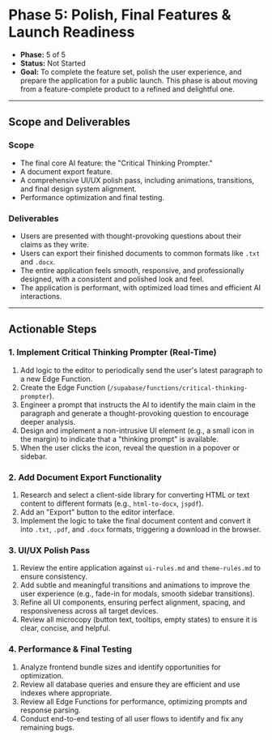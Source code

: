 # Phase 5: Polish, Final Features & Launch Readiness

- **Phase:** 5 of 5
- **Status:** Not Started
- **Goal:** To complete the feature set, polish the user experience, and prepare the application for a public launch. This phase is about moving from a feature-complete product to a refined and delightful one.

---

## Scope and Deliverables

### Scope
- The final core AI feature: the "Critical Thinking Prompter."
- A document export feature.
- A comprehensive UI/UX polish pass, including animations, transitions, and final design system alignment.
- Performance optimization and final testing.

### Deliverables
- Users are presented with thought-provoking questions about their claims as they write.
- Users can export their finished documents to common formats like `.txt` and `.docx`.
- The entire application feels smooth, responsive, and professionally designed, with a consistent and polished look and feel.
- The application is performant, with optimized load times and efficient AI interactions.

---

## Actionable Steps

### 1. Implement Critical Thinking Prompter (Real-Time)
1.  Add logic to the editor to periodically send the user's latest paragraph to a new Edge Function.
2.  Create the Edge Function (`/supabase/functions/critical-thinking-prompter`).
3.  Engineer a prompt that instructs the AI to identify the main claim in the paragraph and generate a thought-provoking question to encourage deeper analysis.
4.  Design and implement a non-intrusive UI element (e.g., a small icon in the margin) to indicate that a "thinking prompt" is available.
5.  When the user clicks the icon, reveal the question in a popover or sidebar.

### 2. Add Document Export Functionality
1.  Research and select a client-side library for converting HTML or text content to different formats (e.g., `html-to-docx`, `jspdf`).
2.  Add an "Export" button to the editor interface.
3.  Implement the logic to take the final document content and convert it into `.txt`, `.pdf`, and `.docx` formats, triggering a download in the browser.

### 3. UI/UX Polish Pass
1.  Review the entire application against `ui-rules.md` and `theme-rules.md` to ensure consistency.
2.  Add subtle and meaningful transitions and animations to improve the user experience (e.g., fade-in for modals, smooth sidebar transitions).
3.  Refine all UI components, ensuring perfect alignment, spacing, and responsiveness across all target devices.
4.  Review all microcopy (button text, tooltips, empty states) to ensure it is clear, concise, and helpful.

### 4. Performance & Final Testing
1.  Analyze frontend bundle sizes and identify opportunities for optimization.
2.  Review all database queries and ensure they are efficient and use indexes where appropriate.
3.  Review all Edge Functions for performance, optimizing prompts and response parsing.
4.  Conduct end-to-end testing of all user flows to identify and fix any remaining bugs. 